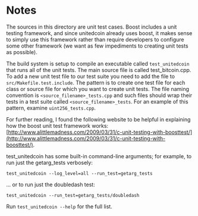 # Notes
The sources in this directory are unit test cases.  Boost includes a
unit testing framework, and since unitedcoin already uses boost, it makes
sense to simply use this framework rather than require developers to
configure some other framework (we want as few impediments to creating
unit tests as possible).

The build system is setup to compile an executable called `test_unitedcoin`
that runs all of the unit tests.  The main source file is called
test_bitcoin.cpp. To add a new unit test file to our test suite you need 
to add the file to `src/Makefile.test.include`. The pattern is to create 
one test file for each class or source file for which you want to create 
unit tests.  The file naming convention is `<source_filename>_tests.cpp` 
and such files should wrap their tests in a test suite 
called `<source_filename>_tests`. For an example of this pattern, 
examine `uint256_tests.cpp`.

For further reading, I found the following website to be helpful in
explaining how the boost unit test framework works:
[http://www.alittlemadness.com/2009/03/31/c-unit-testing-with-boosttest/](http://www.alittlemadness.com/2009/03/31/c-unit-testing-with-boosttest/).

test_unitedcoin has some built-in command-line arguments; for
example, to run just the getarg_tests verbosely:

    test_unitedcoin --log_level=all --run_test=getarg_tests

... or to run just the doubledash test:

    test_unitedcoin --run_test=getarg_tests/doubledash

Run `test_unitedcoin --help` for the full list.

